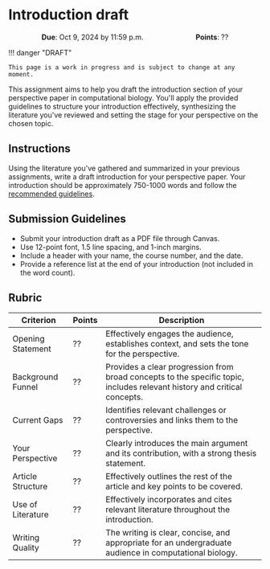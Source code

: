 # Introduction draft

<p style="text-align: center;">
    <object hspace="50">
        <strong>Due</strong></a>: Oct 9, 2024 by 11:59 p.m.
    </object>
    <object hspace="50">
        <strong>Points</strong></a>: ??
    </object>
</p>

!!! danger "DRAFT"

    This page is a work in progress and is subject to change at any moment.

This assignment aims to help you draft the introduction section of your perspective paper in computational biology.
You'll apply the provided guidelines to structure your introduction effectively, synthesizing the literature you've reviewed and setting the stage for your perspective on the chosen topic.

## Instructions

Using the literature you've gathered and summarized in your previous assignments, write a draft introduction for your perspective paper.
Your introduction should be approximately 750-1000 words and follow the [recommended guidelines](/assessments/paper/guidelines/components/intro/).

## Submission Guidelines

-   Submit your introduction draft as a PDF file through Canvas.
-   Use 12-point font, 1.5 line spacing, and 1-inch margins.
-   Include a header with your name, the course number, and the date.
-   Provide a reference list at the end of your introduction (not included in the word count).

## Rubric

| Criterion | Points | Description |
|-----------|--------|-------------|
| Opening Statement | ?? | Effectively engages the audience, establishes context, and sets the tone for the perspective. |
| Background Funnel | ?? | Provides a clear progression from broad concepts to the specific topic, includes relevant history and critical concepts. |
| Current Gaps | ?? | Identifies relevant challenges or controversies and links them to the perspective. |
| Your Perspective | ?? | Clearly introduces the main argument and its contribution, with a strong thesis statement. |
| Article Structure | ?? | Effectively outlines the rest of the article and key points to be covered. |
| Use of Literature | ?? | Effectively incorporates and cites relevant literature throughout the introduction. |
| Writing Quality | ?? | The writing is clear, concise, and appropriate for an undergraduate audience in computational biology. |
